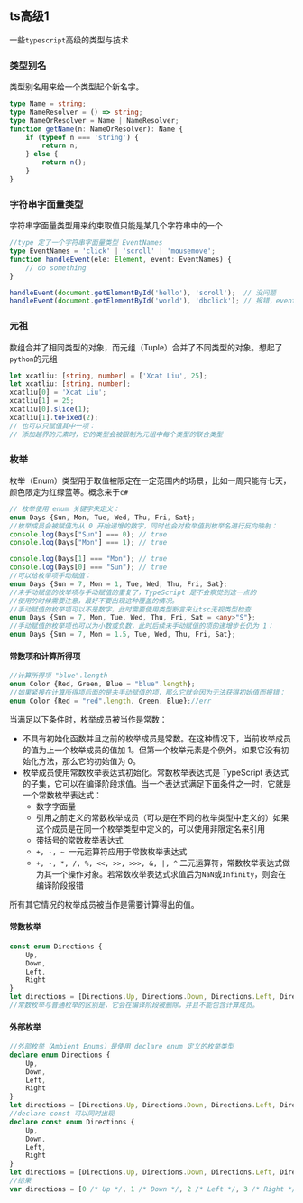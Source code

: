 ## ts高级1

一些`typescript`高级的类型与技术
### 类型别名  

类型别名用来给一个类型起个新名字。

```ts
type Name = string;
type NameResolver = () => string;
type NameOrResolver = Name | NameResolver;
function getName(n: NameOrResolver): Name {
    if (typeof n === 'string') {
        return n;
    } else {
        return n();
    }
}
```
### 字符串字面量类型  

字符串字面量类型用来约束取值只能是某几个字符串中的一个  
```ts
//type 定了一个字符串字面量类型 EventNames
type EventNames = 'click' | 'scroll' | 'mousemove';
function handleEvent(ele: Element, event: EventNames) {
    // do something
}

handleEvent(document.getElementById('hello'), 'scroll');  // 没问题
handleEvent(document.getElementById('world'), 'dbclick'); // 报错，event 不能为 'dbclick'
```

### 元祖  

数组合并了相同类型的对象，而元组（Tuple）合并了不同类型的对象。想起了`python`的元组

```ts
let xcatliu: [string, number] = ['Xcat Liu', 25];
let xcatliu: [string, number];
xcatliu[0] = 'Xcat Liu';
xcatliu[1] = 25;
xcatliu[0].slice(1);
xcatliu[1].toFixed(2);
// 也可以只赋值其中一项：
// 添加越界的元素时，它的类型会被限制为元组中每个类型的联合类型
```

### 枚举  

枚举（Enum）类型用于取值被限定在一定范围内的场景，比如一周只能有七天，颜色限定为红绿蓝等。概念来于`c#`

```ts
// 枚举使用 enum 关键字来定义：
enum Days {Sun, Mon, Tue, Wed, Thu, Fri, Sat};
//枚举成员会被赋值为从 0 开始递增的数字，同时也会对枚举值到枚举名进行反向映射：
console.log(Days["Sun"] === 0); // true
console.log(Days["Mon"] === 1); // true

console.log(Days[1] === "Mon"); // true
console.log(Days[0] === "Sun"); // true
//可以给枚举项手动赋值：
enum Days {Sun = 7, Mon = 1, Tue, Wed, Thu, Fri, Sat};
//未手动赋值的枚举项与手动赋值的重复了，TypeScript 是不会察觉到这一点的
//使用的时候需要注意，最好不要出现这种覆盖的情况。
//手动赋值的枚举项可以不是数字，此时需要使用类型断言来让tsc无视类型检查
enum Days {Sun = 7, Mon, Tue, Wed, Thu, Fri, Sat = <any>"S"};
//手动赋值的枚举项也可以为小数或负数，此时后续未手动赋值的项的递增步长仍为 1：
enum Days {Sun = 7, Mon = 1.5, Tue, Wed, Thu, Fri, Sat};
```

#### 常数项和计算所得项  

```ts
//计算所得项 "blue".length
enum Color {Red, Green, Blue = "blue".length};
//如果紧接在计算所得项后面的是未手动赋值的项，那么它就会因为无法获得初始值而报错：
enum Color {Red = "red".length, Green, Blue};//err
```

当满足以下条件时，枚举成员被当作是常数：

- 不具有初始化函数并且之前的枚举成员是常数。在这种情况下，当前枚举成员的值为上一个枚举成员的值加 1。但第一个枚举元素是个例外。如果它没有初始化方法，那么它的初始值为 0。
- 枚举成员使用常数枚举表达式初始化。常数枚举表达式是 TypeScript 表达式的子集，它可以在编译阶段求值。当一个表达式满足下面条件之一时，它就是一个常数枚举表达式：
    - 数字字面量
    - 引用之前定义的常数枚举成员（可以是在不同的枚举类型中定义的）如果这个成员是在同一个枚举类型中定义的，可以使用非限定名来引用
    - 带括号的常数枚举表达式
    - `+, -, ~ `一元运算符应用于常数枚举表达式
    - `+, -, *, /, %, <<, >>, >>>, &, |, ^` 二元运算符，常数枚举表达式做为其一个操作对象。若常数枚举表达式求值后为`NaN`或`Infinity`，则会在编译阶段报错

所有其它情况的枚举成员被当作是需要计算得出的值。

#### 常数枚举

```ts
const enum Directions {
    Up,
    Down,
    Left,
    Right
}
let directions = [Directions.Up, Directions.Down, Directions.Left, Directions.Right];
//常数枚举与普通枚举的区别是，它会在编译阶段被删除，并且不能包含计算成员。
```

#### 外部枚举

```ts
//外部枚举（Ambient Enums）是使用 declare enum 定义的枚举类型
declare enum Directions {
    Up,
    Down,
    Left,
    Right
}
let directions = [Directions.Up, Directions.Down, Directions.Left, Directions.Right];
//declare const 可以同时出现
declare const enum Directions {
    Up,
    Down,
    Left,
    Right
}
let directions = [Directions.Up, Directions.Down, Directions.Left, Directions.Right];
//结果
var directions = [0 /* Up */, 1 /* Down */, 2 /* Left */, 3 /* Right */];
```
